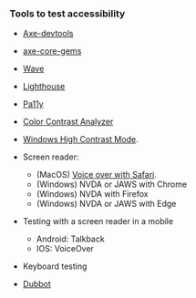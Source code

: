 ### Tools to test accessibility
* [Axe-devtools](https://chrome.google.com/webstore/detail/axe-devtools-web-accessib/lhdoppojpmngadmnindnejefpokejbdd?hl=en-US)

* [axe-core-gems](https://github.com/dequelabs/axe-core-gems)

* [Wave](https://chrome.google.com/webstore/detail/wave-evaluation-tool/jbbplnpkjmmeebjpijfedlgcdilocofh?hl=en-US)

* [Lighthouse](https://developer.chrome.com/blog/lighthouse-load-performance/)

* [Pa11y](https://www.npmjs.com/package/pa11y)

* [Color Contrast Analyzer](https://www.tpgi.com/color-contrast-checker/)

* [Windows High Contrast Mode](windows_high_contrast_mode.md).

* Screen reader:   
   * (MacOS) [Voice over with Safari](voiceover_basic_testing.md).
   * (Windows) NVDA or JAWS with Chrome
   * (Windows) NVDA with Firefox
   * (Windows) NVDA or JAWS with Edge
* Testing with a screen reader in a mobile
   * Android: Talkback
   * IOS: VoiceOver

* Keyboard testing

* [Dubbot](https://princeton.dubbot.com/)
